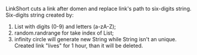 LinkShort cuts a link after domen and replace link's path to six-digits string.
Six-digits string created by: 
1) List with digits (0-9) and letters (a-zA-Z);
2) random.randrange for take index of List;
3) infinity circle will generate new String while String isn't an unique.
Created link "lives" for 1 hour, than it will be deleted.
